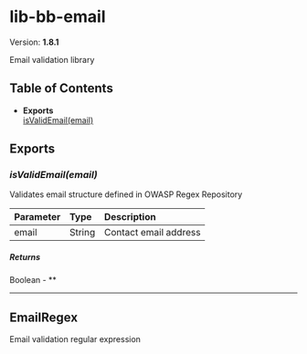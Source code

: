 # lib-bb-email


Version: **1.8.1**

Email validation library

## Table of Contents
- **Exports**<br/>    <a href="#isValidEmail">isValidEmail(email)</a><br/>

## Exports


### <a name="isValidEmail"></a>*isValidEmail(email)*

Validates email structure defined in OWASP Regex Repository


| Parameter | Type | Description |
| :-- | :-- | :-- |
| email | String | Contact email address |

##### Returns

Boolean - **

---

## EmailRegex

Email validation regular expression
